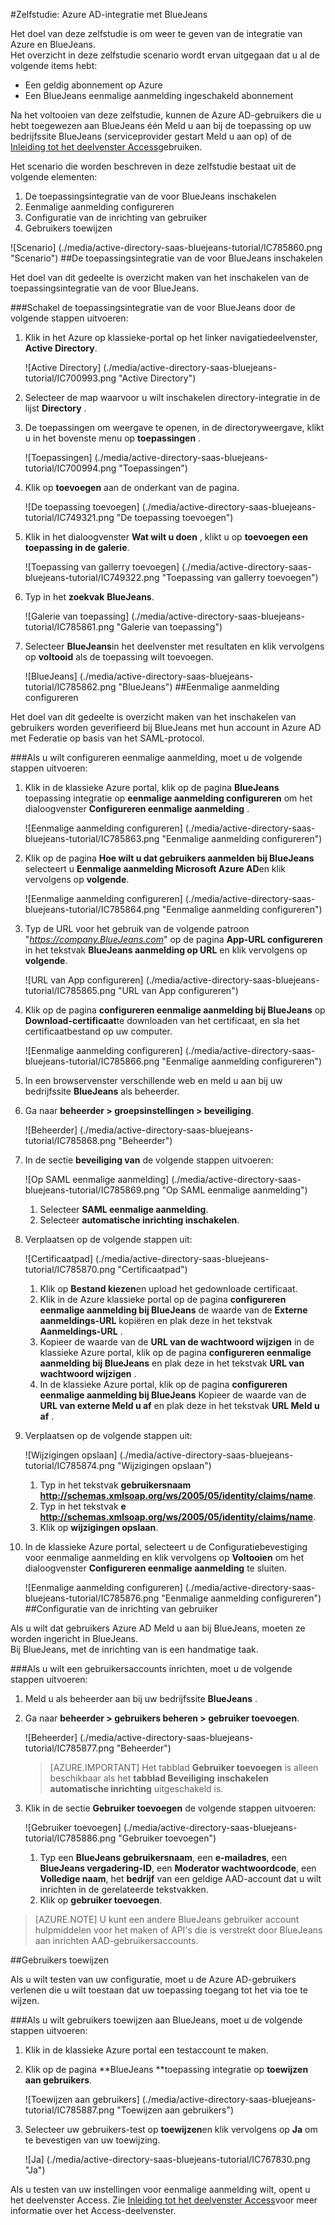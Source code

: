<properties 
    pageTitle="Zelfstudie: Azure Active Directory-integratie met BlueJeans | Microsoft Azure" 
    description="Meer informatie over het gebruiken van BlueJeans met Azure Active Directory om in te schakelen voor eenmalige aanmelding, geautomatiseerde inrichting en meer!" 
    services="active-directory" 
    authors="jeevansd"  
    documentationCenter="na" 
    manager="femila"/>
<tags 
    ms.service="active-directory" 
    ms.devlang="na" 
    ms.topic="article" 
    ms.tgt_pltfrm="na" 
    ms.workload="identity" 
    ms.date="09/29/2016" 
    ms.author="jeedes" />

#<a name="tutorial-azure-ad-integration-with-bluejeans"></a>Zelfstudie: Azure AD-integratie met BlueJeans

Het doel van deze zelfstudie is om weer te geven van de integratie van Azure en BlueJeans.  
Het overzicht in deze zelfstudie scenario wordt ervan uitgegaan dat u al de volgende items hebt:

-   Een geldig abonnement op Azure
-   Een BlueJeans eenmalige aanmelding ingeschakeld abonnement

Na het voltooien van deze zelfstudie, kunnen de Azure AD-gebruikers die u hebt toegewezen aan BlueJeans één Meld u aan bij de toepassing op uw bedrijfssite BlueJeans (serviceprovider gestart Meld u aan op) of de [Inleiding tot het deelvenster Access](active-directory-saas-access-panel-introduction.md)gebruiken.

Het scenario die worden beschreven in deze zelfstudie bestaat uit de volgende elementen:

1.  De toepassingsintegratie van de voor BlueJeans inschakelen
2.  Eenmalige aanmelding configureren
3.  Configuratie van de inrichting van gebruiker
4.  Gebruikers toewijzen

![Scenario] (./media/active-directory-saas-bluejeans-tutorial/IC785860.png "Scenario")
##<a name="enabling-the-application-integration-for-bluejeans"></a>De toepassingsintegratie van de voor BlueJeans inschakelen

Het doel van dit gedeelte is overzicht maken van het inschakelen van de toepassingsintegratie van de voor BlueJeans.

###<a name="to-enable-the-application-integration-for-bluejeans-perform-the-following-steps"></a>Schakel de toepassingsintegratie van de voor BlueJeans door de volgende stappen uitvoeren:

1.  Klik in het Azure op klassieke-portal op het linker navigatiedeelvenster, **Active Directory**.

    ![Active Directory] (./media/active-directory-saas-bluejeans-tutorial/IC700993.png "Active Directory")

2.  Selecteer de map waarvoor u wilt inschakelen directory-integratie in de lijst **Directory** .

3.  De toepassingen om weergave te openen, in de directoryweergave, klikt u in het bovenste menu op **toepassingen** .

    ![Toepassingen] (./media/active-directory-saas-bluejeans-tutorial/IC700994.png "Toepassingen")

4.  Klik op **toevoegen** aan de onderkant van de pagina.

    ![De toepassing toevoegen] (./media/active-directory-saas-bluejeans-tutorial/IC749321.png "De toepassing toevoegen")

5.  Klik in het dialoogvenster **Wat wilt u doen** , klikt u op **toevoegen een toepassing in de galerie**.

    ![Toepassing van gallerry toevoegen] (./media/active-directory-saas-bluejeans-tutorial/IC749322.png "Toepassing van gallerry toevoegen")

6.  Typ in het **zoekvak** **BlueJeans**.

    ![Galerie van toepassing] (./media/active-directory-saas-bluejeans-tutorial/IC785861.png "Galerie van toepassing")

7.  Selecteer **BlueJeans**in het deelvenster met resultaten en klik vervolgens op **voltooid** als de toepassing wilt toevoegen.

    ![BlueJeans] (./media/active-directory-saas-bluejeans-tutorial/IC785862.png "BlueJeans")
##<a name="configuring-single-sign-on"></a>Eenmalige aanmelding configureren

Het doel van dit gedeelte is overzicht maken van het inschakelen van gebruikers worden geverifieerd bij BlueJeans met hun account in Azure AD met Federatie op basis van het SAML-protocol.

###<a name="to-configure-single-sign-on-perform-the-following-steps"></a>Als u wilt configureren eenmalige aanmelding, moet u de volgende stappen uitvoeren:

1.  Klik in de klassieke Azure portal, klik op de pagina **BlueJeans** toepassing integratie op **eenmalige aanmelding configureren** om het dialoogvenster **Configureren eenmalige aanmelding** .

    ![Eenmalige aanmelding configureren] (./media/active-directory-saas-bluejeans-tutorial/IC785863.png "Eenmalige aanmelding configureren")

2.  Klik op de pagina **Hoe wilt u dat gebruikers aanmelden bij BlueJeans** selecteert u **Eenmalige aanmelding Microsoft Azure AD**en klik vervolgens op **volgende**.

    ![Eenmalige aanmelding configureren] (./media/active-directory-saas-bluejeans-tutorial/IC785864.png "Eenmalige aanmelding configureren")

3.  Typ de URL voor het gebruik van de volgende patroon "*https://company.BlueJeans.com*" op de pagina **App-URL configureren** in het tekstvak **BlueJeans aanmelding op URL** en klik vervolgens op **volgende**.

    ![URL van App configureren] (./media/active-directory-saas-bluejeans-tutorial/IC785865.png "URL van App configureren")

4.  Klik op de pagina **configureren eenmalige aanmelding bij BlueJeans** op **Download-certificaat**te downloaden van het certificaat, en sla het certificaatbestand op uw computer.

    ![Eenmalige aanmelding configureren] (./media/active-directory-saas-bluejeans-tutorial/IC785866.png "Eenmalige aanmelding configureren")

5.  In een browservenster verschillende web en meld u aan bij uw bedrijfssite **BlueJeans** als beheerder.

6.  Ga naar **beheerder \> groepsinstellingen \> beveiliging**.

    ![Beheerder] (./media/active-directory-saas-bluejeans-tutorial/IC785868.png "Beheerder")

7.  In de sectie **beveiliging van** de volgende stappen uitvoeren:

    ![Op SAML eenmalige aanmelding] (./media/active-directory-saas-bluejeans-tutorial/IC785869.png "Op SAML eenmalige aanmelding")

    1.  Selecteer **SAML eenmalige aanmelding**.
    2.  Selecteer **automatische inrichting inschakelen**.

8.  Verplaatsen op de volgende stappen uit:

    ![Certificaatpad] (./media/active-directory-saas-bluejeans-tutorial/IC785870.png "Certificaatpad")

    1.  Klik op **Bestand kiezen**en upload het gedownloade certificaat.
    2.  Klik in de Azure klassieke portal op de pagina **configureren eenmalige aanmelding bij BlueJeans** de waarde van de **Externe aanmeldings-URL** kopiëren en plak deze in het tekstvak **Aanmeldings-URL** .
    3.  Kopieer de waarde van de **URL van de wachtwoord wijzigen** in de klassieke Azure portal, klik op de pagina **configureren eenmalige aanmelding bij BlueJeans** en plak deze in het tekstvak **URL van wachtwoord wijzigen** .
    4.  In de klassieke Azure portal, klik op de pagina **configureren eenmalige aanmelding bij BlueJeans** Kopieer de waarde van de **URL van externe Meld u af** en plak deze in het tekstvak **URL Meld u af** .

9.  Verplaatsen op de volgende stappen uit:

    ![Wijzigingen opslaan] (./media/active-directory-saas-bluejeans-tutorial/IC785874.png "Wijzigingen opslaan")

    1.  Typ in het tekstvak **gebruikersnaam** **http://schemas.xmlsoap.org/ws/2005/05/identity/claims/name**.
    2.  Typ in het tekstvak **e** **http://schemas.xmlsoap.org/ws/2005/05/identity/claims/name**.
    3.  Klik op **wijzigingen opslaan**.

10. In de klassieke Azure portal, selecteert u de Configuratiebevestiging voor eenmalige aanmelding en klik vervolgens op **Voltooien** om het dialoogvenster **Configureren eenmalige aanmelding** te sluiten.

    ![Eenmalige aanmelding configureren] (./media/active-directory-saas-bluejeans-tutorial/IC785876.png "Eenmalige aanmelding configureren")
##<a name="configuring-user-provisioning"></a>Configuratie van de inrichting van gebruiker

Als u wilt dat gebruikers Azure AD Meld u aan bij BlueJeans, moeten ze worden ingericht in BlueJeans.  
Bij BlueJeans, met de inrichting van is een handmatige taak.

###<a name="to-provision-a-user-accounts-perform-the-following-steps"></a>Als u wilt een gebruikersaccounts inrichten, moet u de volgende stappen uitvoeren:

1.  Meld u als beheerder aan bij uw bedrijfssite **BlueJeans** .

2.  Ga naar **beheerder \> gebruikers beheren \> gebruiker toevoegen**.

    ![Beheerder] (./media/active-directory-saas-bluejeans-tutorial/IC785877.png "Beheerder")

    >[AZURE.IMPORTANT] Het tabblad **Gebruiker toevoegen** is alleen beschikbaar als het **tabblad Beveiliging** **inschakelen automatische inrichting** uitgeschakeld is.

3.  Klik in de sectie **Gebruiker toevoegen** de volgende stappen uitvoeren:

    ![Gebruiker toevoegen] (./media/active-directory-saas-bluejeans-tutorial/IC785886.png "Gebruiker toevoegen")

    1.  Typ een **BlueJeans gebruikersnaam**, een **e-mailadres**, een **BlueJeans vergadering-ID**, een **Moderator wachtwoordcode**, een **Volledige naam**, het **bedrijf** van een geldige AAD-account dat u wilt inrichten in de gerelateerde tekstvakken.
    2.  Klik op **gebruiker toevoegen**.

>[AZURE.NOTE] U kunt een andere BlueJeans gebruiker account hulpmiddelen voor het maken of API's die is verstrekt door BlueJeans aan inrichten AAD-gebruikersaccounts.

##<a name="assigning-users"></a>Gebruikers toewijzen

Als u wilt testen van uw configuratie, moet u de Azure AD-gebruikers verlenen die u wilt toestaan dat uw toepassing toegang tot het via toe te wijzen.

###<a name="to-assign-users-to-bluejeans-perform-the-following-steps"></a>Als u wilt gebruikers toewijzen aan BlueJeans, moet u de volgende stappen uitvoeren:

1.  Klik in de klassieke Azure portal een testaccount te maken.

2.  Klik op de pagina **BlueJeans **toepassing integratie op **toewijzen aan gebruikers**.

    ![Toewijzen aan gebruikers] (./media/active-directory-saas-bluejeans-tutorial/IC785887.png "Toewijzen aan gebruikers")

3.  Selecteer uw gebruikers-test op **toewijzen**en klik vervolgens op **Ja** om te bevestigen van uw toewijzing.

    ![Ja] (./media/active-directory-saas-bluejeans-tutorial/IC767830.png "Ja")

Als u testen van uw instellingen voor eenmalige aanmelding wilt, opent u het deelvenster Access. Zie [Inleiding tot het deelvenster Access](active-directory-saas-access-panel-introduction.md)voor meer informatie over het Access-deelvenster.
